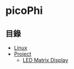 # picoPhi

## 目錄
- [Linux](./Linux/README.md)
- [Project](./Project/README.md)
    - [LED Matrix Display](./Project/LED_Matrix_Display/README.md)